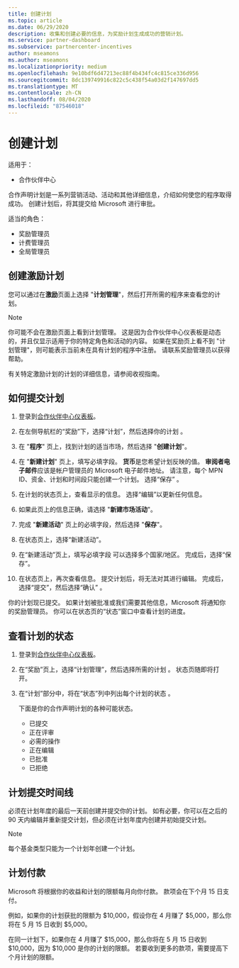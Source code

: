 ```yaml
---
title: 创建计划
ms.topic: article
ms.date: 06/29/2020
description: 收集和创建必要的信息，为奖励计划生成成功的营销计划。
ms.service: partner-dashboard
ms.subservice: partnercenter-incentives
author: mseamons
ms.author: mseamons
ms.localizationpriority: medium
ms.openlocfilehash: 9e10bdf6d47213ec88f4b434fc4c815ce336d956
ms.sourcegitcommit: 8dc139749916c822c5c438f54a03d2f147697dd5
ms.translationtype: MT
ms.contentlocale: zh-CN
ms.lasthandoff: 08/04/2020
ms.locfileid: "87546018"
---
```

# <a name="create-your-plan"></a>创建计划

适用于：

- 合作伙伴中心

合作声明计划是一系列营销活动、活动和其他详细信息，介绍如何使您的程序取得成功。 创建计划后，将其提交给 Microsoft 进行审批。 

适当的角色：

- 奖励管理员
- 计费管理员
- 全局管理员

## <a name="create-your-incentives-plan"></a>创建激励计划

您可以通过在**激励**页面上选择 "**计划管理**"，然后打开所需的程序来查看您的计划。

>[!NOTE]
>你可能不会在激励页面上看到计划管理。 这是因为合作伙伴中心仪表板是动态的，并且仅显示适用于你的特定角色和活动的内容。 如果在奖励页上看不到 "计划管理"，则可能表示当前未在具有计划的程序中注册。 请联系奖励管理员以获得帮助。

有关特定激励计划的计划的详细信息，请参阅收视指南。

## <a name="how-to-submit-a-plan"></a>如何提交计划

1. 登录到[合作伙伴中心仪表板](https://partner.microsoft.com/dashboard/)。

2. 在左侧导航栏的“奖励”下，选择“计划”，然后选择你的计划 。 

3. 在 "**程序**" 页上，找到计划的适当市场，然后选择 "**创建计划**"。 

4. 在 "**新建计划**" 页上，填写必填字段。 **货币**是您希望计划反映的值。 **审阅者电子邮件**应该是帐户管理员的 Microsoft 电子邮件地址。 请注意，每个 MPN ID、资金、计划和时间段只能创建一个计划。 选择“保存” 。

5. 在计划的状态页上，查看显示的信息。 选择“编辑”以更新任何信息。

6. 如果此页上的信息正确，请选择 "**新建市场活动**"。

7. 完成 "**新建活动**" 页上的必填字段，然后选择 "**保存**"。

8. 在状态页上，选择“新建活动”。 

9. 在“新建活动”页上，填写必填字段 可以选择多个国家/地区。 完成后，选择“保存”。 

10. 在状态页上，再次查看信息。 提交计划后，将无法对其进行编辑。 完成后，选择“提交”，然后选择“确认” 。

你的计划现已提交。 如果计划被批准或我们需要其他信息，Microsoft 将通知你的奖励管理员。 你可以在状态页的“状态”窗口中查看计划的进度。

## <a name="view-the-status-of-your-plan"></a>查看计划的状态

1. 登录到[合作伙伴中心仪表板](https://partner.microsoft.com/dashboard/)。

2. 在“奖励”页上，选择“计划管理”，然后选择所需的计划 。 状态页随即将打开。

3. 在“计划”部分中，将在“状态”列中列出每个计划的状态 。

   下面是你的合作声明计划的各种可能状态。

   - 已提交
   - 正在评审
   - 必需的操作
   - 正在编辑
   - 已批准
   - 已拒绝

## <a name="plan-submission-timelines"></a>计划提交时间线

必须在计划年度的最后一天前创建并提交你的计划。 如有必要，你可以在之后的 90 天内编辑并重新提交计划，但必须在计划年度内创建并初始提交计划。

>[!NOTE]
> 每个基金类型只能为一个计划年创建一个计划。

## <a name="plan-payments"></a>计划付款

Microsoft 将根据你的收益和计划的限额每月向你付款。 款项会在下个月 15 日支付。

例如，如果你的计划获批的限额为 $10,000，假设你在 4 月赚了 $5,000，那么你将在 5 月 15 日收到 $5,000。

在同一计划下，如果你在 4 月赚了 $15,000，那么你将在 5 月 15 日收到 $10,000，因为 $10,000 是你的计划的限额。 若要收到更多的款项，需要提高下个月计划的限额。
